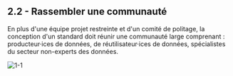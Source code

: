 ## 2.2 - Rassembler une communauté

En plus d'une équipe projet restreinte et d'un comité de politage, la conception d'un standard doit réunir une communauté large comprenant : producteur·ices de données, de réutilisateur·ices de données, spécialistes du secteur non-experts des données. 

![1-1](/images/algo/1-1.png)
